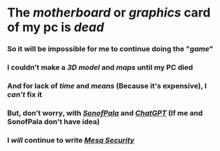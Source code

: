 # The ***motherboard*** or ***graphics*** card of my pc is ***dead***

### So it will be impossible for me to continue doing the "***game***"

### I couldn’t make a ***3D model*** and ***maps*** until my PC died

### And for lack of ***time*** and ***means*** (Because it's expensive), I ***can’t*** fix it

### But, don’t worry, with ***[SonofPala]*** and ***[ChatGPT]*** (If me and SonofPala don't have idea)

### I ***will*** continue to write ***[Mesa Security]***

[SonofPala]: https://github.com/SonofPala
[ChatGPT]: https://chat.openai.com
[Mesa Security]: https://github.com/Technologie-System/Mesa-Security
